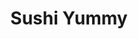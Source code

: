 ---
layout: place
title: "Sushi Yummy"
permalink: /florida/orlando/sushi-yummy.html
stateAbbr: FL
stateName: Florida
cityName: Orlando
seo:
  name: "Sushi Yummy"
  type: Restaurant
  links: http://www.sushiyummy.net/
description: "Sushi Yummy serves delicious sushi in Orlando, Florida. Try fresh Japanese dishes for a great dining experience. Available for takeout, delivery, lunch, and dinner."
place_id: ChIJp9lVvbJ954gRZrJlwp7Ds0s
photos:
  - name: >-
      places/ChIJp9lVvbJ954gRZrJlwp7Ds0s/photos/AeeoHcJN0Q2FJhYrveTydAU0jhJuGZ4Hklj6rmj-bCjmORmd7OHXSyZV-kqGNDortiwJkfYMc_QduezjMcZ_Z22mU3mFZNVXM2uC3yji4F9n2zJ0mtCogrM548wR0atz-CMDfRBaN76nokMyq-nUAulXDmUcV5P5TXY_0pchYhQU7P3ISkbJUkTrq7c8DdsE3Uy8DVeRaek_WmMZ2EA90xEJiAWoVwxNBU_d-TrKRNFOZXYVlCTwH3YODzq6zssWFT28ECDrgUl2G9wFyzgrhnV5rrYhxr2q11UIrwDoBTmeCfEubA
    widthPx: 450
    heightPx: 450
    authorAttributions:
      - displayName: Sushi Yummy
        uri: https://maps.google.com/maps/contrib/106960027975293824369
        photoUri: >-
          https://lh3.googleusercontent.com/a-/ALV-UjX77OwSqEGnBYbGjexPEkdrVez6eZOe-2ZyHAuq0iIXrRNzW1xK=s100-p-k-no-mo
    flagContentUri: >-
      https://www.google.com/local/imagery/report/?cb_client=maps_api_places.places_api&image_key=!1e10!2sAF1QipPZ3vquZsRSC-LAZnhpH9fAtPIP8rYKTKkl45lq&hl=en-US
    googleMapsUri: >-
      https://www.google.com/maps/place//data=!3m4!1e2!3m2!1sAF1QipPZ3vquZsRSC-LAZnhpH9fAtPIP8rYKTKkl45lq!2e10!4m2!3m1!1s0x88e77db2bd55d9a7:0x4bb3c39ec265b266
  - name: >-
      places/ChIJp9lVvbJ954gRZrJlwp7Ds0s/photos/AeeoHcLfshGr34uqyNvzvs8quZIDmuZCNzRC4Ipjzf0AzmEKhm53ThVqd1ryGcK0kKWEZd8fK6RHm56m0O7wSsMeRm8no_i-oFY_BZZpcS3ClnfQWeKI63XqTZ02pg4jhAT9foqVTw8yfcZ136K2h7TEI3oDbsJg4iX25TiWAyh1u8eVY1Fwj-1NaIL7k_eSDEGfKCprrJFsgh3zxo6vhAHGV7QcWo-h-9cH9es9hySYhbLn2tgYc5MUXOJ9e9Eb8qvHYwYMziDYDEdeo1vR0WGwLRQWUAKJSkDceavmGmiD1lOIhg
    widthPx: 1800
    heightPx: 1014
    authorAttributions:
      - displayName: Sushi Yummy
        uri: https://maps.google.com/maps/contrib/106960027975293824369
        photoUri: >-
          https://lh3.googleusercontent.com/a-/ALV-UjX77OwSqEGnBYbGjexPEkdrVez6eZOe-2ZyHAuq0iIXrRNzW1xK=s100-p-k-no-mo
    flagContentUri: >-
      https://www.google.com/local/imagery/report/?cb_client=maps_api_places.places_api&image_key=!1e10!2sAF1QipPj2HGUnxhY08iLrbth3aZUnANF2cf8iXzPX2Ev&hl=en-US
    googleMapsUri: >-
      https://www.google.com/maps/place//data=!3m4!1e2!3m2!1sAF1QipPj2HGUnxhY08iLrbth3aZUnANF2cf8iXzPX2Ev!2e10!4m2!3m1!1s0x88e77db2bd55d9a7:0x4bb3c39ec265b266
  - name: >-
      places/ChIJp9lVvbJ954gRZrJlwp7Ds0s/photos/AeeoHcIRVlTjhZZtcFfzIoCTWemhVSwtvDVJQZaz8VyGTMRnMLwYDynYOwUAAhrp1uZEfgboHl-1bunxf3KoeaUVE_bdvNRrEn7Ijz_OOg6_3Hvobudt13aTtpCt_EiWSbSoGxvhx_0ftFjA08O_A585TUdT7cT1RIz29-cJIaNIAxUzecchYC6zp96oi13Y8cpEncx97-jf4W0BCxpHJI-FfbCjZW7nRQ-wZAoJ6F0DEfDlMq7q9-SBk5s3AU5B6yL_6bxS347DWSebvEbRzqFmvITC9AtGrkuROBpcys88J2By8JbM-ZW_a_EFG-mIv5VNSmQNsHnkt37ulB_upbIa9mHQlHyhUtnkmIWNzU8B7-Gjhx_7u4kXBo9yt__lGw1FV-RLN0ELAEpsDgNy0XL1-7q8SXyPd2-6OsZervBEZooEunWH
    widthPx: 2846
    heightPx: 1637
    authorAttributions:
      - displayName: Sam Gottlieb
        uri: https://maps.google.com/maps/contrib/113617781796315446833
        photoUri: >-
          https://lh3.googleusercontent.com/a-/ALV-UjUbpFFJTYz6kSrQb0Osl_RER-jTb1uXgrHjMvLwuylXkqysUqMDyw=s100-p-k-no-mo
    flagContentUri: >-
      https://www.google.com/local/imagery/report/?cb_client=maps_api_places.places_api&image_key=!1e10!2sCIHM0ogKEICAgID95_SYkgE&hl=en-US
    googleMapsUri: >-
      https://www.google.com/maps/place//data=!3m4!1e2!3m2!1sCIHM0ogKEICAgID95_SYkgE!2e10!4m2!3m1!1s0x88e77db2bd55d9a7:0x4bb3c39ec265b266
  - name: >-
      places/ChIJp9lVvbJ954gRZrJlwp7Ds0s/photos/AeeoHcKVeMagW--034Cva2TUVA0qDQekulJnw0M3karK7pKapAxfZFuw7LDJ4lLVVaRgVejo9Y2rGbFS-70daZkPrlYqOWCyGRQEoCy9LK8vgsPHMm572dqZwOtWf4oTM2BOx2UDJPf5p-DJyDW1aqnf0fTfbHDxvU2lR2aMPG9L2NlDzchNUJDpBnXTMUPgvmZjlmjHnlFHmEYEWXInd9HlDTly9HfnYKzkCv8ssRa-l6o5EaZkLrca6NdLV-DIRMdFJKUPTXWcGr4X1hjtdF8wp92cZ18Wchker2bur-BHeeHecWGdcrYoO4-x943wQ2cctHVUK8f7DweKISnqVqAMm7oWOvqHyN3Bt-LODWv3sGoLrChD87NvWzmBpopAXdYi5HLiYWYnOTieXDPMT7EEnhr3IuS7pjF8eD9HTqtDGzQgaZog
    widthPx: 4096
    heightPx: 3072
    authorAttributions:
      - displayName: Betfoyet C.
        uri: https://maps.google.com/maps/contrib/111164915474363068384
        photoUri: >-
          https://lh3.googleusercontent.com/a-/ALV-UjWp4N0HQHizbx92M4WvFpJm8woYjEGLg0sMCuSfWD7NCoqLX5qdkw=s100-p-k-no-mo
    flagContentUri: >-
      https://www.google.com/local/imagery/report/?cb_client=maps_api_places.places_api&image_key=!1e10!2sCIHM0ogKEICAgICH-ZDbkAE&hl=en-US
    googleMapsUri: >-
      https://www.google.com/maps/place//data=!3m4!1e2!3m2!1sCIHM0ogKEICAgICH-ZDbkAE!2e10!4m2!3m1!1s0x88e77db2bd55d9a7:0x4bb3c39ec265b266
  - name: >-
      places/ChIJp9lVvbJ954gRZrJlwp7Ds0s/photos/AeeoHcJmDSrQILWxmIp3Ltec40URliruKlgAAvxVHGdE6pJXzAKwX3GxpAbAbKNHv9E5j0ne5wcJ-stRf-2Mp7DW63fjCpsVnOu0hl-oRw3mGnJ3941BEG4l55lO1s-OEq6k1riptJ1zOt6OwqUQ7--YfcKDks_PFMyEEZbalAsrdDFjDsFEPBlUFJV95Id2n4N8UUvtvANwlblkFsvQ7JVHy97Jz87wmNgytMYnfkD7vSh8UH8p6iAFWbCTP9wTWiQiLSrvJClFSIPDIgb-tUTwNbmNVWEW8fmoaMX02tzSr8pFcg
    widthPx: 1381
    heightPx: 945
    authorAttributions:
      - displayName: Sushi Yummy
        uri: https://maps.google.com/maps/contrib/106960027975293824369
        photoUri: >-
          https://lh3.googleusercontent.com/a-/ALV-UjX77OwSqEGnBYbGjexPEkdrVez6eZOe-2ZyHAuq0iIXrRNzW1xK=s100-p-k-no-mo
    flagContentUri: >-
      https://www.google.com/local/imagery/report/?cb_client=maps_api_places.places_api&image_key=!1e10!2sAF1QipMvhcdeBShqIL8BtkvTokK6X-LKXdlKy9wGl0eK&hl=en-US
    googleMapsUri: >-
      https://www.google.com/maps/place//data=!3m4!1e2!3m2!1sAF1QipMvhcdeBShqIL8BtkvTokK6X-LKXdlKy9wGl0eK!2e10!4m2!3m1!1s0x88e77db2bd55d9a7:0x4bb3c39ec265b266
  - name: >-
      places/ChIJp9lVvbJ954gRZrJlwp7Ds0s/photos/AeeoHcLvFQ6jJXopOVooc7NIV_XjakSWRgAQmd1F7UBjcENd30ZCCDm9enmcc5lvdzQtDt9GDfuTNitdTruhM3LsbQ1aT26JUrJ4zJX-MOQDTh6JsmDQdv9jDz_WwHiT1TNwuhNT_2QDWJEGpr2XpeUyIDv5ElAP299l3C0BbhFDEAQDlv0ENpnEPbHjzT-qZO-wOBUO2IMEiDqyDXHSDDd6H32FuUC2KpKcI2Z19vX813KuU8q_g3mpwIkKFAmPGDEA84m7vaLF4RMe1TE_yx8AfXn-FRsxr_Awc_phJtrjgB1hRxZge2yXzjmgINqczs98L4iz6k61ckr3zaKNL0bfOoTqjKl6Ly5vYR8gFmQUJ_xSAWuebXe3YJnBMhaE-Gv3XIlEBDHIHtVMb0f3zI3RyEvtKmhA6kZBkTnsFuW7gNYr5g
    widthPx: 3024
    heightPx: 4032
    authorAttributions:
      - displayName: Red Flavor
        uri: https://maps.google.com/maps/contrib/106619622978123491273
        photoUri: >-
          https://lh3.googleusercontent.com/a-/ALV-UjUOIlBeFzDFFq2Txy8s4pZxy3YiG1Ak5xYAGpqKvkjJP4UTnLFT=s100-p-k-no-mo
    flagContentUri: >-
      https://www.google.com/local/imagery/report/?cb_client=maps_api_places.places_api&image_key=!1e10!2sCIHM0ogKEICAgIC_2JPWEw&hl=en-US
    googleMapsUri: >-
      https://www.google.com/maps/place//data=!3m4!1e2!3m2!1sCIHM0ogKEICAgIC_2JPWEw!2e10!4m2!3m1!1s0x88e77db2bd55d9a7:0x4bb3c39ec265b266
  - name: >-
      places/ChIJp9lVvbJ954gRZrJlwp7Ds0s/photos/AeeoHcJltwBywWbKSwmp8_8zY0CtzAsLDvXFSWeHhSWzRJR0Tx0w-iKG43xvFPih8_CeljuBWDlSYNBbGGCXIgpVomNWQ26m9AyiJeo7e3lAjNZsg-SN_2DA67-a9xO_OqV1OB_NzuPbgBdH6CmuTgRkMYhtQFOO8mrSEWkJUJcLYGtPCRMSHs-4VC0LkMpVhr9Tl8gLuuvH_x4XEPMElr9OrS4Q7-nn5M7YL1YbRYVbQXnyh9NjXn7kjUTTRqao_nDb4Qo9WzBfz9ZwTVfQz6XRMg5W4_pBLIzck4QM_y6rZgc7SA
    widthPx: 3841
    heightPx: 3461
    authorAttributions:
      - displayName: Sushi Yummy
        uri: https://maps.google.com/maps/contrib/106960027975293824369
        photoUri: >-
          https://lh3.googleusercontent.com/a-/ALV-UjX77OwSqEGnBYbGjexPEkdrVez6eZOe-2ZyHAuq0iIXrRNzW1xK=s100-p-k-no-mo
    flagContentUri: >-
      https://www.google.com/local/imagery/report/?cb_client=maps_api_places.places_api&image_key=!1e10!2sAF1QipNezQgVo61wzHXSXccL3BGXnGY5j0q4Bp9zMhrG&hl=en-US
    googleMapsUri: >-
      https://www.google.com/maps/place//data=!3m4!1e2!3m2!1sAF1QipNezQgVo61wzHXSXccL3BGXnGY5j0q4Bp9zMhrG!2e10!4m2!3m1!1s0x88e77db2bd55d9a7:0x4bb3c39ec265b266
  - name: >-
      places/ChIJp9lVvbJ954gRZrJlwp7Ds0s/photos/AeeoHcI1swgDOonCceKg9Fxql2mvny4FecZuP7QH6US9TcsZKTIGejv8FjnR8D4LOGOVLHG12qrN2_DgDQsZhEwICvsl4itxo4j3YGyoESXq9K84tj_EkC-MrfRdGZ92i2Mcy4D1L2jr4Mi1Zq3HRfydQe9Fi-02I-WGKfvRrfKGgSFn_SEfInFy_uDfP62czjZH4LmlF3d7-iPSBwkBsX2j0J2fhzJoY-q_cvd3WQRcF8lCymDuUMszzSM0Q3HpFb3dxRGFwmffq1r1IJEa6vA6edWTedURKmSj-0YsyshSKyXHd4uYQNWNbB3XaUejYqFmmK8AXTMUxSafLt5fuFJ8QD1asLIfRbrR1TsVbLnLy784BDJ2iPr3xIsI5qKMmJ_EAJRkXCcjMZP0RxvmTDuuDicnohY77t5eaUJHbsziKgAjDw
    widthPx: 4032
    heightPx: 3024
    authorAttributions:
      - displayName: Kenji Matsumoto
        uri: https://maps.google.com/maps/contrib/103694614709570972241
        photoUri: >-
          https://lh3.googleusercontent.com/a-/ALV-UjWKAA61C2ubloCUA28cknTYWt0TL3V5y4WTvCJrAnAWxeaQcZq70Q=s100-p-k-no-mo
    flagContentUri: >-
      https://www.google.com/local/imagery/report/?cb_client=maps_api_places.places_api&image_key=!1e10!2sCIHM0ogKEICAgICBw8b9ZA&hl=en-US
    googleMapsUri: >-
      https://www.google.com/maps/place//data=!3m4!1e2!3m2!1sCIHM0ogKEICAgICBw8b9ZA!2e10!4m2!3m1!1s0x88e77db2bd55d9a7:0x4bb3c39ec265b266
  - name: >-
      places/ChIJp9lVvbJ954gRZrJlwp7Ds0s/photos/AeeoHcJE_5oJyakYoIDhFBAs5uR1GDWTx1BwYThZP-M8hj7-h0LBbmaEq87NXG_khkqscra0RezUodLwLVw14UIoa_nwhNuUETRRo0xdheBrPus7rx9WYOZXalrWvr2vZeoO-elbDwYzMbPnZkf4VFiNkMkW28iWYBmWIzd_sBuEIulGg4wlcN69XLsV3nGxDztwPmtq5YuonFqSrbhyTnxW1yrSduSvHD2PmxhOilxAeEBM7CwOqCYMt6QobAbkvxd4SA_EzNJpAUkEFJSZEkDcja3tmv-Oc06mUU152RPr20MJHyxU3vApfrgaA_LU8Dx5CDzL0CJdXZLfR2eoPs4NUtSKvSie40sndR9T5a7ByUo8aoCQ8nBmyJgkw8f5f8Oh_ipNoYnTsKAtcX6XUvmSwYbKSm8WHaqXVnauGWZ4zNZk06Yz
    widthPx: 3024
    heightPx: 4032
    authorAttributions:
      - displayName: Jayda Olson
        uri: https://maps.google.com/maps/contrib/114174844666607618550
        photoUri: >-
          https://lh3.googleusercontent.com/a-/ALV-UjXZqEmT330Lryvlvnx2ydBEi_JsnyfSoYsvUFAUOazmNokHeHY1=s100-p-k-no-mo
    flagContentUri: >-
      https://www.google.com/local/imagery/report/?cb_client=maps_api_places.places_api&image_key=!1e10!2sCIHM0ogKEICAgICeipOc1QE&hl=en-US
    googleMapsUri: >-
      https://www.google.com/maps/place//data=!3m4!1e2!3m2!1sCIHM0ogKEICAgICeipOc1QE!2e10!4m2!3m1!1s0x88e77db2bd55d9a7:0x4bb3c39ec265b266
  - name: >-
      places/ChIJp9lVvbJ954gRZrJlwp7Ds0s/photos/AeeoHcJXWzPFfqENTx2Su4uiDffGYWGf5TPHLSd1AFu6UF0s3OpiSogutOZVL3xnx7lw_abx9NouiiJL8cH3n_pRMZxcgTGj6FIuYhKOglE6BOlsk-HE4hrFADjxP_ua6UstvIOEIv1zCuWAXUzAIq1DGgoczImvWtRqgj7AAjZOvG-IVYr1OJdaaNPBjpz_hO_jOIneranfO2thOYvllaZTofp0Co5O9WkyGupIk7xfDzjOBgMRfEIu-G88d3hw-I_s2B5uVyFzBUe1Z2I5ivV-JG1OVHJNgpeDw9blfVTA1Z6yibAxvt5aZF_U3WORG91aMCX15X6ZECvZdqOfdGXHN5D3HZiWYZ2QZDFBqayd9aRLiFpaWhZvJvUIevQ_4sXv4gABRZkE3veaCbLDiJ69dzDCAAS59SZcZbHsgO2avOzpGH6R
    widthPx: 3024
    heightPx: 3024
    authorAttributions:
      - displayName: LUIS SANTIAGO
        uri: https://maps.google.com/maps/contrib/112627169989600351524
        photoUri: >-
          https://lh3.googleusercontent.com/a-/ALV-UjXbnsnaWakxwlins6g9ttc20Q4z6wZfd3MOnhpea4NQ8of9oSdwWw=s100-p-k-no-mo
    flagContentUri: >-
      https://www.google.com/local/imagery/report/?cb_client=maps_api_places.places_api&image_key=!1e10!2sCIHM0ogKEICAgICLgaCTzwE&hl=en-US
    googleMapsUri: >-
      https://www.google.com/maps/place//data=!3m4!1e2!3m2!1sCIHM0ogKEICAgICLgaCTzwE!2e10!4m2!3m1!1s0x88e77db2bd55d9a7:0x4bb3c39ec265b266
address: >-
  Inside the Mall, in front of PINK, UNIQLO and The Florida Hotel, 8001 S Orange
  Blossom Trl # 1013A, Orlando, FL 32809, USA
street: >-
  Inside the Mall, in front of PINK, UNIQLO and The Florida Hotel, 8001 S Orange
  Blossom Trl # 1013A
city: Orlando
state: FL
zip: '32809'
country: USA
neighborhood: null
latitude: '28.445933'
longitude: '-81.395479'
accessibility_options:
  wheelchairAccessibleParking: true
  wheelchairAccessibleEntrance: true
  wheelchairAccessibleRestroom: true
  wheelchairAccessibleSeating: true
business_status: OPERATIONAL
name: Sushi Yummy
google_maps_links:
  directionsUri: >-
    https://www.google.com/maps/dir//''/data=!4m7!4m6!1m1!4e2!1m2!1m1!1s0x88e77db2bd55d9a7:0x4bb3c39ec265b266!3e0
  placeUri: https://maps.google.com/?cid=5454918660309496422
  writeAReviewUri: >-
    https://www.google.com/maps/place//data=!4m3!3m2!1s0x88e77db2bd55d9a7:0x4bb3c39ec265b266!12e1
  reviewsUri: >-
    https://www.google.com/maps/place//data=!4m4!3m3!1s0x88e77db2bd55d9a7:0x4bb3c39ec265b266!9m1!1b1
  photosUri: >-
    https://www.google.com/maps/place//data=!4m3!3m2!1s0x88e77db2bd55d9a7:0x4bb3c39ec265b266!10e5
primary_type: Sushi Restaurant
opening_hours:
  regular: null
  current: null
secondary_opening_hours:
  regular:
    weekdayDescriptions: null
    type: null
  current:
    weekdayDescriptions: null
    type: null
phone: (407) 850-9091
price_level: null
price_range: null
rating: '4.0'
rating_count: 0
website: http://www.sushiyummy.net/
reviews:
  - name: >-
      places/ChIJp9lVvbJ954gRZrJlwp7Ds0s/reviews/ChZDSUhNMG9nS0VJQ0FnSUQ5NV9qSktREAE
    relativePublishTimeDescription: a year ago
    rating: 5
    text:
      text: >-
        If you are walking around the mall and want a more classy experience
        than the normal food court then walk down to Sushi 🍣 Yummy!! You can
        sit at the bar and pick your choice of creative assorted sushi as the 
        plates go around the bar on a conveyer belt!! Sushi Yummy gives you an
        assortment of dim sum sized bbq pork bao bun to dumplings to spring
        rolls, seaweed salad and the traditional nigiri pieces. Dont forget the
        chocolate cake, cheesecake, lemon cake slice and more. I ordered miso
        soup 🍲  with my meal and they have the ever so favorite Japanese Ramune
        carbonated drinks. So come get your Asian fix right here at Sushi Yummy
        in the Florida Mall right by Pink Victoria's Secret!!!
      languageCode: en
    originalText:
      text: >-
        If you are walking around the mall and want a more classy experience
        than the normal food court then walk down to Sushi 🍣 Yummy!! You can
        sit at the bar and pick your choice of creative assorted sushi as the 
        plates go around the bar on a conveyer belt!! Sushi Yummy gives you an
        assortment of dim sum sized bbq pork bao bun to dumplings to spring
        rolls, seaweed salad and the traditional nigiri pieces. Dont forget the
        chocolate cake, cheesecake, lemon cake slice and more. I ordered miso
        soup 🍲  with my meal and they have the ever so favorite Japanese Ramune
        carbonated drinks. So come get your Asian fix right here at Sushi Yummy
        in the Florida Mall right by Pink Victoria's Secret!!!
      languageCode: en
    authorAttribution:
      displayName: Sam Gottlieb
      uri: https://www.google.com/maps/contrib/113617781796315446833/reviews
      photoUri: >-
        https://lh3.googleusercontent.com/a-/ALV-UjUbpFFJTYz6kSrQb0Osl_RER-jTb1uXgrHjMvLwuylXkqysUqMDyw=s128-c0x00000000-cc-rp-mo-ba4
    publishTime: '2024-03-21T23:54:58.305815Z'
    flagContentUri: >-
      https://www.google.com/local/review/rap/report?postId=ChZDSUhNMG9nS0VJQ0FnSUQ5NV9qSktREAE&d=17924085&t=1
    googleMapsUri: >-
      https://www.google.com/maps/reviews/data=!4m6!14m5!1m4!2m3!1sChZDSUhNMG9nS0VJQ0FnSUQ5NV9qSktREAE!2m1!1s0x88e77db2bd55d9a7:0x4bb3c39ec265b266
  - name: >-
      places/ChIJp9lVvbJ954gRZrJlwp7Ds0s/reviews/ChZDSUhNMG9nS0VJQ0FnSUNILVpEYllBEAE
    relativePublishTimeDescription: 7 months ago
    rating: 1
    text:
      text: >-
        If they actually tried to replicate how they do it in Japan, they would
        have a thriving business. As someone who's lived in Japan and seen the
        real belt sushi places.  This place is a great Disappointment ❌. It
        misses the point of the belt sushi places.  The point is to go and stack
        as many plates for cheap. Quantity over price.


        This place is wayyyy too expensive 💵💵💵

        The concept in Japan is to have a cheap place for sushi that you just
        sit and grab plates at random.  Normally $1 or less per plate and maybe
        $3 for the premium option.


        It's missing the sauce tray with different sauce options.


        3.50 for 2 wheels of Publix tasting sushi...  They're crazy.  No wonder
        is mostly empty at peak lunch hour.  (See picture below).
      languageCode: en
    originalText:
      text: >-
        If they actually tried to replicate how they do it in Japan, they would
        have a thriving business. As someone who's lived in Japan and seen the
        real belt sushi places.  This place is a great Disappointment ❌. It
        misses the point of the belt sushi places.  The point is to go and stack
        as many plates for cheap. Quantity over price.


        This place is wayyyy too expensive 💵💵💵

        The concept in Japan is to have a cheap place for sushi that you just
        sit and grab plates at random.  Normally $1 or less per plate and maybe
        $3 for the premium option.


        It's missing the sauce tray with different sauce options.


        3.50 for 2 wheels of Publix tasting sushi...  They're crazy.  No wonder
        is mostly empty at peak lunch hour.  (See picture below).
      languageCode: en
    authorAttribution:
      displayName: Betfoyet C.
      uri: https://www.google.com/maps/contrib/111164915474363068384/reviews
      photoUri: >-
        https://lh3.googleusercontent.com/a-/ALV-UjWp4N0HQHizbx92M4WvFpJm8woYjEGLg0sMCuSfWD7NCoqLX5qdkw=s128-c0x00000000-cc-rp-mo-ba4
    publishTime: '2024-09-07T16:57:16.892903Z'
    flagContentUri: >-
      https://www.google.com/local/review/rap/report?postId=ChZDSUhNMG9nS0VJQ0FnSUNILVpEYllBEAE&d=17924085&t=1
    googleMapsUri: >-
      https://www.google.com/maps/reviews/data=!4m6!14m5!1m4!2m3!1sChZDSUhNMG9nS0VJQ0FnSUNILVpEYllBEAE!2m1!1s0x88e77db2bd55d9a7:0x4bb3c39ec265b266
  - name: >-
      places/ChIJp9lVvbJ954gRZrJlwp7Ds0s/reviews/ChZDSUhNMG9nS0VJQ0FnSUNmXy1DWkZREAE
    relativePublishTimeDescription: 3 months ago
    rating: 1
    text:
      text: >-
        We dined here for my friends birthday today and we’re extremely
        disappointed. our meal was $90 and we left hungry and unhappy. We only
        saw our server 3 times. The third time of seeing the server we had to go
        find him. Our server seemed unmotivated and showed no interest in our
        dining experience. The sushi tasted low quality and not fresh at all.
        The conveyer is what brought us here but most of the items remained
        empty the entire hour we were there. I truly hope today was just an off
        day for them and others are able to have a better experience than what i
        saw today.
      languageCode: en
    originalText:
      text: >-
        We dined here for my friends birthday today and we’re extremely
        disappointed. our meal was $90 and we left hungry and unhappy. We only
        saw our server 3 times. The third time of seeing the server we had to go
        find him. Our server seemed unmotivated and showed no interest in our
        dining experience. The sushi tasted low quality and not fresh at all.
        The conveyer is what brought us here but most of the items remained
        empty the entire hour we were there. I truly hope today was just an off
        day for them and others are able to have a better experience than what i
        saw today.
      languageCode: en
    authorAttribution:
      displayName: Jadyn b
      uri: https://www.google.com/maps/contrib/117290664716982736413/reviews
      photoUri: >-
        https://lh3.googleusercontent.com/a-/ALV-UjWci6B8HLKfYHbBjsr3WteYEgn6lB73LZruixgX_8QMsKgdxfQ=s128-c0x00000000-cc-rp-mo
    publishTime: '2025-01-03T04:50:56.569824Z'
    flagContentUri: >-
      https://www.google.com/local/review/rap/report?postId=ChZDSUhNMG9nS0VJQ0FnSUNmXy1DWkZREAE&d=17924085&t=1
    googleMapsUri: >-
      https://www.google.com/maps/reviews/data=!4m6!14m5!1m4!2m3!1sChZDSUhNMG9nS0VJQ0FnSUNmXy1DWkZREAE!2m1!1s0x88e77db2bd55d9a7:0x4bb3c39ec265b266
  - name: >-
      places/ChIJp9lVvbJ954gRZrJlwp7Ds0s/reviews/ChdDSUhNMG9nS0VJQ0FnSUQxamY2YV9BRRAB
    relativePublishTimeDescription: a year ago
    rating: 1
    text:
      text: >-
        I am utterly disappointed in this restaurant. PLEASE DO NOT EAT HERE! I
        would just like to tell everyone that it WILL NOT be worth your TIME or
        MONEY. I am a very patient person and am always kind to the hard working
        waitresses…but this was just something else. I ate here today with my
        family, January 9th, and got the passive aggressive girl waitress. She
        didn’t have much to say and didn’t have the faint of a smile. She hasn’t
        come back in a while to take our orders, so the chef had to do it
        instead. Once we ordered, we waited a good 20-25 minutes just for 2 Poke
        Bowls. 1st off, PRICE ARE RIDICULOUS!! Especially for the quality! The
        sushi is totally mediocre and the poke bowls are 95% lettuce!!!
        Furthermore, they got BOTH POKE BOWL ORDERS WRONG!!! The passive
        aggressive waitress did not handle the situation with any kindness or
        compassion for her customers, she just threw it out instead of giving
        more options other than to keep it. This was a surprise to all of us.
        After our mediocre meal, the passive aggressive waitress told the chef
        some other story about what happened to the bowl and then talked to us
        about it!! Like what?!? We explained what actually happened and he said
        he got 2 different sides of the story. Personally, I do not like that us
        as customers had to defend ourselves against their own coworkers. While
        the chef talked to us, they were staring at us, leaning on the walls
        behind him. It was the janitor girl and the passive aggressive girl.
        Interesting why they felt the need to witnesses the situation she caused
        to unfold. Honestly, the chef was really nice, especially given that he
        didn’t really know what happened in the first place, therefore I don’t
        see why the waitress wanted to get him involved. All in all, this was
        too expensive and a very stressful and ultimately a time consuming
        situation for mediocre food and a passive AGGRESSIVE waitress. I hope
        the mandatory 18% that AUTOMATICALLY gets added to your check!! goes to
        the cooks for being the nicest ones there and having to work with some
        passive AGGRESSIVE waitress. That image of the little sushi I attached,
        yeah THAT WAS $4.50 for that little piece. Oh! And the little green cup?
        Yup, that is supposedly a seaweed salad for $4. Maybe for a bird. Be for
        real.
      languageCode: en
    originalText:
      text: >-
        I am utterly disappointed in this restaurant. PLEASE DO NOT EAT HERE! I
        would just like to tell everyone that it WILL NOT be worth your TIME or
        MONEY. I am a very patient person and am always kind to the hard working
        waitresses…but this was just something else. I ate here today with my
        family, January 9th, and got the passive aggressive girl waitress. She
        didn’t have much to say and didn’t have the faint of a smile. She hasn’t
        come back in a while to take our orders, so the chef had to do it
        instead. Once we ordered, we waited a good 20-25 minutes just for 2 Poke
        Bowls. 1st off, PRICE ARE RIDICULOUS!! Especially for the quality! The
        sushi is totally mediocre and the poke bowls are 95% lettuce!!!
        Furthermore, they got BOTH POKE BOWL ORDERS WRONG!!! The passive
        aggressive waitress did not handle the situation with any kindness or
        compassion for her customers, she just threw it out instead of giving
        more options other than to keep it. This was a surprise to all of us.
        After our mediocre meal, the passive aggressive waitress told the chef
        some other story about what happened to the bowl and then talked to us
        about it!! Like what?!? We explained what actually happened and he said
        he got 2 different sides of the story. Personally, I do not like that us
        as customers had to defend ourselves against their own coworkers. While
        the chef talked to us, they were staring at us, leaning on the walls
        behind him. It was the janitor girl and the passive aggressive girl.
        Interesting why they felt the need to witnesses the situation she caused
        to unfold. Honestly, the chef was really nice, especially given that he
        didn’t really know what happened in the first place, therefore I don’t
        see why the waitress wanted to get him involved. All in all, this was
        too expensive and a very stressful and ultimately a time consuming
        situation for mediocre food and a passive AGGRESSIVE waitress. I hope
        the mandatory 18% that AUTOMATICALLY gets added to your check!! goes to
        the cooks for being the nicest ones there and having to work with some
        passive AGGRESSIVE waitress. That image of the little sushi I attached,
        yeah THAT WAS $4.50 for that little piece. Oh! And the little green cup?
        Yup, that is supposedly a seaweed salad for $4. Maybe for a bird. Be for
        real.
      languageCode: en
    authorAttribution:
      displayName: Gabriella Ramos
      uri: https://www.google.com/maps/contrib/112034830205360675768/reviews
      photoUri: >-
        https://lh3.googleusercontent.com/a-/ALV-UjVd_VBClsCrGIHXAgR8qNVlREJcl0_B83uS8sjqL9G4qXgrBclXhQ=s128-c0x00000000-cc-rp-mo
    publishTime: '2024-01-09T05:45:29.514392Z'
    flagContentUri: >-
      https://www.google.com/local/review/rap/report?postId=ChdDSUhNMG9nS0VJQ0FnSUQxamY2YV9BRRAB&d=17924085&t=1
    googleMapsUri: >-
      https://www.google.com/maps/reviews/data=!4m6!14m5!1m4!2m3!1sChdDSUhNMG9nS0VJQ0FnSUQxamY2YV9BRRAB!2m1!1s0x88e77db2bd55d9a7:0x4bb3c39ec265b266
  - name: >-
      places/ChIJp9lVvbJ954gRZrJlwp7Ds0s/reviews/ChdDSUhNMG9nS0VJQ0FnSUN0MDV5T2pBRRAB
    relativePublishTimeDescription: a year ago
    rating: 5
    text:
      text: >-
        I was staying at the Florida Hotel for work and planned on grabbing
        something from the food court for dinner, but I decided to try this
        instead and I’m so glad I did!!! It was some of the best sushi I’ve ever
        had, and I love that the small portions allow you to try several
        different types of rolls. I ate way more sushi than I normally do
        because everything was just sooo YUMMY!!!
      languageCode: en
    originalText:
      text: >-
        I was staying at the Florida Hotel for work and planned on grabbing
        something from the food court for dinner, but I decided to try this
        instead and I’m so glad I did!!! It was some of the best sushi I’ve ever
        had, and I love that the small portions allow you to try several
        different types of rolls. I ate way more sushi than I normally do
        because everything was just sooo YUMMY!!!
      languageCode: en
    authorAttribution:
      displayName: Amber Daugherty
      uri: https://www.google.com/maps/contrib/110654365360288752518/reviews
      photoUri: >-
        https://lh3.googleusercontent.com/a-/ALV-UjWzgTGxSKtzU6krW2NMWxhfCxAax0JtyzVJzOq6sKA93FMZ-DAr=s128-c0x00000000-cc-rp-mo-ba4
    publishTime: '2024-01-31T20:01:31.195246Z'
    flagContentUri: >-
      https://www.google.com/local/review/rap/report?postId=ChdDSUhNMG9nS0VJQ0FnSUN0MDV5T2pBRRAB&d=17924085&t=1
    googleMapsUri: >-
      https://www.google.com/maps/reviews/data=!4m6!14m5!1m4!2m3!1sChdDSUhNMG9nS0VJQ0FnSUN0MDV5T2pBRRAB!2m1!1s0x88e77db2bd55d9a7:0x4bb3c39ec265b266
parking_options:
  freeParkingLot: true
  freeStreetParking: true
  paidStreetParking: false
payment_options:
  acceptsCreditCards: true
  acceptsDebitCards: true
  acceptsCashOnly: false
  acceptsNfc: true
allow_dogs: null
curbside_pickup: null
delivery: true
dine_in: true
good_for_children: true
good_for_groups: null
good_for_sports: false
live_music: false
menu_for_children: true
outdoor_seating: false
reservable: true
restroom: true
serves_beer: true
serves_breakfast: false
serves_brunch: null
serves_cocktails: true
serves_coffee: true
serves_dinner: true
serves_dessert: true
serves_lunch: true
serves_vegetarian_food: true
serves_wine: true
takeout: true
update_category: essentials
summary: null

---